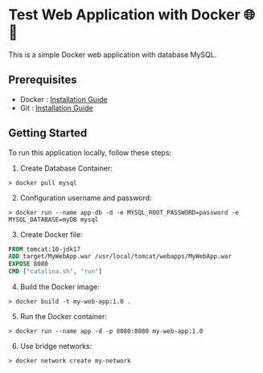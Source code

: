 # Test Web Application with Docker :globe_with_meridians::whale:

This is a simple Docker web application with database MySQL.

## Prerequisites

- Docker : [Installation Guide](https://docs.docker.com/get-docker/)
- Git : [Installation Guide](https://git-scm.com/book/en/v2/Getting-Started-Installing-Git)

## Getting Started

To run this application locally, follow these steps:

1. Create Database Container:

```CMD
> docker pull mysql
```

2. Configuration username and password:

```CMD
> docker run --name app-db -d -e MYSQL_ROOT_PASSWORD=password -e MYSQL_DATABASE=myDB mysql
```

3. Create Docker file:

```Dockerfile
FROM tomcat:10-jdk17
ADD target/MyWebApp.war /usr/local/tomcat/webapps/MyWebApp.war
EXPOSE 8080
CMD ["catalina.sh", "run"]
```

4. Build the Docker image:

```CMD
> docker build -t my-web-app:1.0 .
```

5. Run the Docker container:

```CMD
> docker run --name app -d -p 8080:8080 my-web-app:1.0
```

6. Use bridge networks:

```CMD
> docker network create my-network
```
